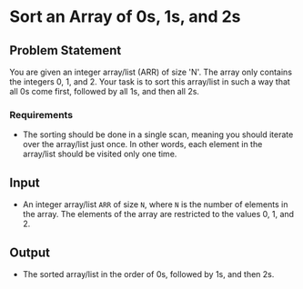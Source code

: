 # Sort an Array of 0s, 1s, and 2s

## Problem Statement

You are given an integer array/list (ARR) of size 'N'. The array only contains the integers 0, 1, and 2. Your task is to sort this array/list in such a way that all 0s come first, followed by all 1s, and then all 2s.

### Requirements

- The sorting should be done in a single scan, meaning you should iterate over the array/list just once. In other words, each element in the array/list should be visited only one time.

## Input

- An integer array/list `ARR` of size `N`, where `N` is the number of elements in the array. The elements of the array are restricted to the values 0, 1, and 2.

## Output

- The sorted array/list in the order of 0s, followed by 1s, and then 2s.

